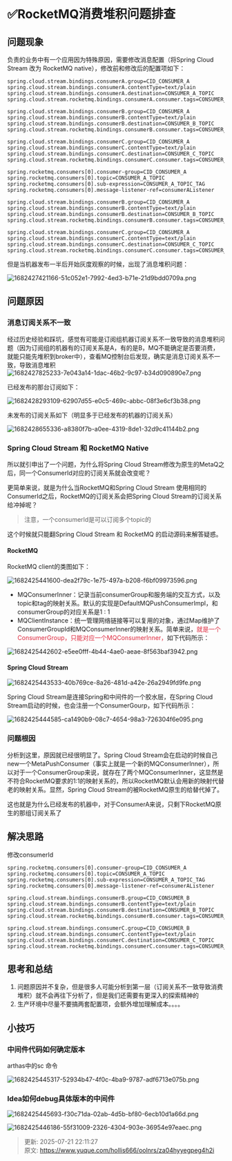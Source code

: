 # ✅RocketMQ消费堆积问题排查

## 问题现象
负责的业务中有一个应用因为特殊原因，需要修改消息配置（将Spring Cloud Stream 改为 RocketMQ native），修改前和修改后的配置项如下：

```properties
spring.cloud.stream.bindings.consumerA.group=CID_CONSUMER_A
spring.cloud.stream.bindings.consumerA.contentType=text/plain
spring.cloud.stream.bindings.consumerA.destination=CONSUMER_A_TOPIC
spring.cloud.stream.rocketmq.bindings.consumerA.consumer.tags=CONSUMER_A_TOPIC_TAG

spring.cloud.stream.bindings.consumerB.group=CID_CONSUMER_A
spring.cloud.stream.bindings.consumerB.contentType=text/plain
spring.cloud.stream.bindings.consumerB.destination=CONSUMER_B_TOPIC
spring.cloud.stream.rocketmq.bindings.consumerB.consumer.tags=CONSUMER_B_TOPIC_TAG

spring.cloud.stream.bindings.consumerC.group=CID_CONSUMER_A
spring.cloud.stream.bindings.consumerC.contentType=text/plain
spring.cloud.stream.bindings.consumerC.destination=CONSUMER_C_TOPIC
spring.cloud.stream.rocketmq.bindings.consumerC.consumer.tags=CONSUMER_C_TOPIC_TAG
```

```properties
spring.rocketmq.consumers[0].consumer-group=CID_CONSUMER_A
spring.rocketmq.consumers[0].topic=CONSUMER_A_TOPIC
spring.rocketmq.consumers[0].sub-expression=CONSUMER_A_TOPIC_TAG
spring.rocketmq.consumers[0].message-listener-ref=consumerAListener

spring.cloud.stream.bindings.consumerB.group=CID_CONSUMER_A
spring.cloud.stream.bindings.consumerB.contentType=text/plain
spring.cloud.stream.bindings.consumerB.destination=CONSUMER_B_TOPIC
spring.cloud.stream.rocketmq.bindings.consumerB.consumer.tags=CONSUMER_B_TOPIC_TAG

spring.cloud.stream.bindings.consumerC.group=CID_CONSUMER_A
spring.cloud.stream.bindings.consumerC.contentType=text/plain
spring.cloud.stream.bindings.consumerC.destination=CONSUMER_C_TOPIC
spring.cloud.stream.rocketmq.bindings.consumerC.consumer.tags=CONSUMER_C_TOPIC_TAG
```

但是当机器发布一半后开始灰度观察的时候，出现了消息堆积问题：

![1682427421166-51c052e1-7992-4ed3-b71e-21d9bdd0709a.png](./img/vGOibFCFtQFCiT4j/1682427421166-51c052e1-7992-4ed3-b71e-21d9bdd0709a-766285.png)

## 问题原因
### 消息订阅关系不一致
经过历史经验和踩坑，感觉有可能是订阅组机器订阅关系不一致导致的消息堆积问题（因为订阅组的机器有的订阅关系是A，有的是B，MQ不能确定是否要消费，就能只能先堆积到broker中），查看MQ控制台后发现，确实是消息订阅关系不一致，导致消息堆积  
![1682427825233-7e043a14-1dac-46b2-9c97-b34d090890e7.png](./img/vGOibFCFtQFCiT4j/1682427825233-7e043a14-1dac-46b2-9c97-b34d090890e7-458834.png)

已经发布的那台订阅如下：

![1682428293109-62907d55-e0c5-469c-abbc-08f3e6cf3b38.png](./img/vGOibFCFtQFCiT4j/1682428293109-62907d55-e0c5-469c-abbc-08f3e6cf3b38-079888.png)

未发布的订阅关系如下（明显多于已经发布的机器的订阅关系）

![1682428655336-a8380f7b-a0ee-4319-8de1-32d9c41144b2.png](./img/vGOibFCFtQFCiT4j/1682428655336-a8380f7b-a0ee-4319-8de1-32d9c41144b2-050635.png)

### Spring Cloud Stream 和 RocketMQ Native
所以就引申出了一个问题，为什么将Spring Cloud Stream修改为原生的MetaQ之后，同一个ConsumerId对应的订阅关系就会改变呢？

更简单来说，就是为什么当RocketMQ和Spring Cloud Stream 使用相同的ConsumerId之后，RocketMQ的订阅关系会把Spring Cloud Stream的订阅关系给冲掉呢？

> 注意，一个consumerId是可以订阅多个topic的
>

这个时候就只能翻Spring Cloud Stream 和 RocketMQ 的启动源码来解答疑惑。

#### RocketMQ
RocketMQ client的类图如下：

![1682425441600-dea2f79c-1e75-497a-b208-f6bf09973596.png](./img/vGOibFCFtQFCiT4j/1682425441600-dea2f79c-1e75-497a-b208-f6bf09973596-080431.png)

+ MQConsumerInner：记录当前consumerGroup和服务端的交互方式，以及topic和tag的映射关系。默认的实现是DefaultMQPushConsumerImpl，和consumerGroup的对应关系是1 : 1
+ MQClientInstance：统一管理网络链接等可以复用的对象，通过Map维护了ConsumerGroupId和MQConsumerInner的映射关系。简单来说，<font style="color:#DF2A3F;">就是一个ConsumerGroup，只能对应一个MQConsumerInner，</font>如下代码所示：

![1682425442602-e5ee0fff-4b44-4ae0-aeae-8f563baf3942.png](./img/vGOibFCFtQFCiT4j/1682425442602-e5ee0fff-4b44-4ae0-aeae-8f563baf3942-330781.png)

#### Spring Cloud Stream
![1682425443533-40b769ce-8a26-481d-a42e-26a2949fd9fe.png](./img/vGOibFCFtQFCiT4j/1682425443533-40b769ce-8a26-481d-a42e-26a2949fd9fe-759544.png)

Spring Cloud Stream是连接Spring和中间件的一个胶水层，在Spring Cloud Stream启动的时候，也会注册一个ConsumerGourp，如下代码所示：

![1682425444585-ca1490b9-08c7-4654-98a3-726304f6e095.png](./img/vGOibFCFtQFCiT4j/1682425444585-ca1490b9-08c7-4654-98a3-726304f6e095-214527.png)

### 问题根因
分析到这里，原因就已经很明显了。Spring Cloud Stream会在启动的时候自己new一个MetaPushConsumer（事实上就是一个新的MQConsumerInner），所以对于一个ConsumerGroup来说，就存在了两个MQConsumerInner，这显然是不符合RocketMQ要求的1:1的映射关系的，所以RocketMQ默认会用新的映射代替老的映射关系。显然，Spring Cloud Stream的被RocketMQ原生的给替代掉了。

这也就是为什么已经发布的机器中，对于ConsumerA来说，只剩下RocketMQ原生的那组订阅关系了

## 解决思路
修改consumerId

```properties
spring.rocketmq.consumers[0].consumer-group=CID_CONSUMER_A
spring.rocketmq.consumers[0].topic=CONSUMER_A_TOPIC
spring.rocketmq.consumers[0].sub-expression=CONSUMER_A_TOPIC_TAG
spring.rocketmq.consumers[0].message-listener-ref=consumerAListener

spring.cloud.stream.bindings.consumerB.group=CID_CONSUMER_B
spring.cloud.stream.bindings.consumerB.contentType=text/plain
spring.cloud.stream.bindings.consumerB.destination=CONSUMER_B_TOPIC
spring.cloud.stream.rocketmq.bindings.consumerB.consumer.tags=CONSUMER_B_TOPIC_TAG

spring.cloud.stream.bindings.consumerC.group=CID_CONSUMER_B
spring.cloud.stream.bindings.consumerC.contentType=text/plain
spring.cloud.stream.bindings.consumerC.destination=CONSUMER_C_TOPIC
spring.cloud.stream.rocketmq.bindings.consumerC.consumer.tags=CONSUMER_C_TOPIC_TAG
```

## 思考和总结
1. 问题原因并不复杂，但是很多人可能分析到第一层（订阅关系不一致导致消费堆积）就不会再往下分析了，但是我们还需要有更深入的探索精神的
2. 生产环境中尽量不要搞两套配置项，会额外增加理解成本。。。。

## 小技巧
### 中间件代码如何确定版本
arthas中的sc 命令 

![1682425445317-52934b47-4f0c-4ba9-9787-adf6713e075b.png](./img/vGOibFCFtQFCiT4j/1682425445317-52934b47-4f0c-4ba9-9787-adf6713e075b-594416.png)

### Idea如何debug具体版本的中间件
![1682425445693-f30c71da-02ab-4d5b-bf80-6ecb10d1a66d.png](./img/vGOibFCFtQFCiT4j/1682425445693-f30c71da-02ab-4d5b-bf80-6ecb10d1a66d-031706.png)



![1682425446186-55f31009-2326-4304-903e-36954e97eaec.png](./img/vGOibFCFtQFCiT4j/1682425446186-55f31009-2326-4304-903e-36954e97eaec-244432.png)



> 更新: 2025-07-21 22:11:27  
> 原文: <https://www.yuque.com/hollis666/oolnrs/za04hyyegpeg4h2i>